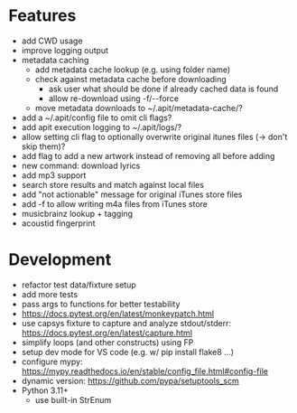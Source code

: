 # Features

- add CWD usage
- improve logging output
- metadata caching
  - add metadata cache lookup (e.g. using folder name)
  - check against metadata cache before downloading
    - ask user what should be done if already cached data is found
    - allow re-download using -f/--force
  - move metadata downloads to ~/.apit/metadata-cache/?
- add a ~/.apit/config file to omit cli flags?
- add apit execution logging to ~/.apit/logs/?
- allow setting cli flag to optionally overwrite original itunes files (-> don't skip them)?
- add flag to add a new artwork instead of removing all before adding
- new command: download lyrics
- add mp3 support
- search store results and match against local files
- add "not actionable" message for original iTunes store files
- add -f to allow writing m4a files from iTunes store
- musicbrainz lookup + tagging
- acoustid fingerprint


# Development

- refactor test data/fixture setup
- add more tests
- pass args to functions for better testability
- https://docs.pytest.org/en/latest/monkeypatch.html
- use capsys fixture to capture and analyze stdout/stderr: https://docs.pytest.org/en/latest/capture.html
- simplify loops (and other constructs) using FP
- setup dev mode for VS code (e.g. w/ pip install flake8 ...)
- configure mypy: https://mypy.readthedocs.io/en/stable/config_file.html#config-file
- dynamic version: https://github.com/pypa/setuptools_scm
- Python 3.11+
  - use built-in StrEnum
